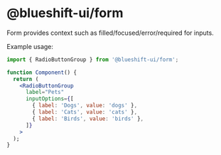 # @blueshift-ui/form

Form provides context such as filled/focused/error/required for inputs.

Example usage:

```jsx
import { RadioButtonGroup } from '@blueshift-ui/form';

function Component() {
  return (
    <RadioButtonGroup
      label="Pets"
      inputOptions={[
        { label: 'Dogs', value: 'dogs' },
        { label: 'Cats', value: 'cats' },
        { label: 'Birds', value: 'birds' },
      ]}
    >
  );
}
```
